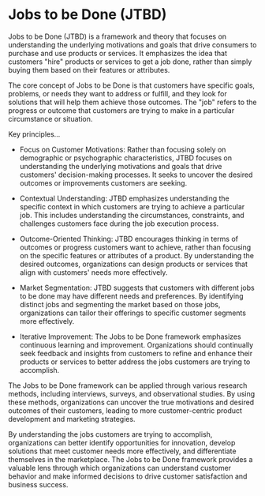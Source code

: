 # Jobs to be Done (JTBD)

Jobs to be Done (JTBD) is a framework and theory that focuses on understanding the underlying motivations and goals that drive consumers to purchase and use products or services. It emphasizes the idea that customers "hire" products or services to get a job done, rather than simply buying them based on their features or attributes.

The core concept of Jobs to be Done is that customers have specific goals, problems, or needs they want to address or fulfill, and they look for solutions that will help them achieve those outcomes. The "job" refers to the progress or outcome that customers are trying to make in a particular circumstance or situation.

Key principles…

* Focus on Customer Motivations: Rather than focusing solely on demographic or psychographic characteristics, JTBD focuses on understanding the underlying motivations and goals that drive customers' decision-making processes. It seeks to uncover the desired outcomes or improvements customers are seeking.

* Contextual Understanding: JTBD emphasizes understanding the specific context in which customers are trying to achieve a particular job. This includes understanding the circumstances, constraints, and challenges customers face during the job execution process.

* Outcome-Oriented Thinking: JTBD encourages thinking in terms of outcomes or progress customers want to achieve, rather than focusing on the specific features or attributes of a product. By understanding the desired outcomes, organizations can design products or services that align with customers' needs more effectively.

* Market Segmentation: JTBD suggests that customers with different jobs to be done may have different needs and preferences. By identifying distinct jobs and segmenting the market based on those jobs, organizations can tailor their offerings to specific customer segments more effectively.

* Iterative Improvement: The Jobs to be Done framework emphasizes continuous learning and improvement. Organizations should continually seek feedback and insights from customers to refine and enhance their products or services to better address the jobs customers are trying to accomplish.

The Jobs to be Done framework can be applied through various research methods, including interviews, surveys, and observational studies. By using these methods, organizations can uncover the true motivations and desired outcomes of their customers, leading to more customer-centric product development and marketing strategies.

By understanding the jobs customers are trying to accomplish, organizations can better identify opportunities for innovation, develop solutions that meet customer needs more effectively, and differentiate themselves in the marketplace. The Jobs to be Done framework provides a valuable lens through which organizations can understand customer behavior and make informed decisions to drive customer satisfaction and business success.

